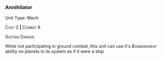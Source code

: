 ### **Annihilator**

Unit Type: Mech 

<span style="font-variant:small-caps;">Cost</span> 2 __|__ <span style="font-variant:small-caps;">Combat</span> 6

<span style="font-variant:small-caps;">Sustain Damage</span>

While not participating in ground combat, this unit can use it's <span style="font-variant:small-caps;">Bombardment</span></span> ability on planets in its system as if it were a ship
